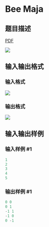 # Bee Maja

## 题目描述

[problemUrl]: https://uva.onlinejudge.org/index.php?option=com_onlinejudge&Itemid=8&category=13&page=show_problem&problem=1123

[PDF](https://uva.onlinejudge.org/external/101/p10182.pdf)

![](https://cdn.luogu.com.cn/upload/vjudge_pic/UVA10182/ab9669ba1ed9bbf5250f5cbd472888884bc27b35.png)

## 输入输出格式

### 输入格式

![](https://cdn.luogu.com.cn/upload/vjudge_pic/UVA10182/e728e6186a9fdf43c8ec0b7c4c3ad5939d100ce5.png)

### 输出格式

![](https://cdn.luogu.com.cn/upload/vjudge_pic/UVA10182/ca1a46a22148390c06716d0aa6a1b4a988759e6a.png)

## 输入输出样例

### 输入样例 #1

```cpp
1
2
3
4
5
```


### 输出样例 #1

```cpp
0 0
0 1
-1 1
-1 0
0 -1
```


